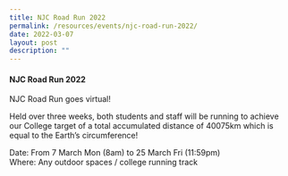```yaml
---
title: NJC Road Run 2022
permalink: /resources/events/njc-road-run-2022/
date: 2022-03-07
layout: post
description: ""
---
```

#### NJC Road Run 2022

NJC Road Run goes virtual!

Held over three weeks, both students and staff will be running to achieve our College target of a total accumulated distance of 40075km which is equal to the Earth’s circumference!

Date: From 7 March Mon (8am) to 25 March Fri (11:59pm)  
Where: Any outdoor spaces / college running track